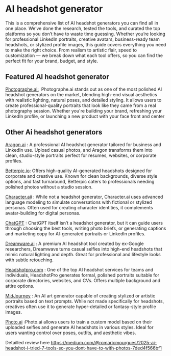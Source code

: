 # AI headshot generator

This is a comprehensive list of AI headshot generators you can find all in one place. We’ve done the research, tested the tools, and curated the top platforms so you don’t have to waste time guessing. Whether you’re looking for professional LinkedIn portraits, creative avatars, business-ready team headshots, or stylized profile images, this guide covers everything you need to make the right choice. From realism to artistic flair, speed to customization — we break down what each tool offers, so you can find the perfect fit for your brand, budget, and style.

## Featured AI headshot generator 

[Photographe.ai:](http://photographe.ai)  Photographe.ai stands out as one of the most polished AI headshot generators on the market, blending high-end visual aesthetics with realistic lighting, natural poses, and detailed styling. It allows users to create professional-quality portraits that look like they came from a real photography session. Whether you're building your brand, refreshing your LinkedIn profile, or launching a new product with your face front and center

## Other Ai headshot generators 

[Aragon.ai](http://photographe.ai/alternative-to/aragonai) : A professional AI headshot generator tailored for business and LinkedIn use. Upload casual photos, and Aragon transforms them into clean, studio-style portraits perfect for resumes, websites, or corporate profiles.

[Betterpic.io](http://photographe.ai/alternative-to/betterpicio): Offers high-quality AI-generated headshots designed for corporate and creative use. Known for clean backgrounds, diverse style options, and fast turnaround, Betterpic caters to professionals needing polished photos without a studio session.

[Character.ai](https://photographe.ai/alternative-to/characterai)i : While not a headshot generator, Character.ai uses advanced language modeling to simulate conversations with fictional or stylized personas. Often used for creating character identities, it complements avatar-building for digital personas.

[ChatGPT](https://photographe.ai/alternative-to/gpt) : ChatGPT itself isn’t a headshot generator, but it can guide users through choosing the best tools, writing photo briefs, or generating captions and marketing copy for AI-generated portraits or LinkedIn profiles.

[Dreamware.ai](https://photographe.ai/alternative-to/dreamwareai/) : A premium AI headshot tool created by ex-Google researchers, Dreamwave turns casual selfies into high-end headshots that mimic natural lighting and depth. Great for professional and lifestyle looks with subtle retouching.

[Headshotpro.com](http://photographe.ai/alternative-to/headshotpro) : One of the top AI headshot services for teams and individuals, HeadshotPro generates formal, polished portraits suitable for corporate directories, websites, and CVs. Offers multiple background and attire options.

[MidJourney](https://photographe.ai/alternative-to/midjourney) : An AI art generator capable of creating stylized or artistic portraits based on text prompts. While not made specifically for headshots, creatives often use it to generate hyper-detailed or fantasy-style profile images.

[Photo.ai](https://photographe.ai/alternative-to/photoai) :Photo.ai allows users to train a custom model based on their uploaded selfies and generate AI headshots in various styles. Ideal for users wanting control over poses, outfits, and aesthetic vibes.

Detailled review here https://medium.com/@romaricmourgues/2025-ai-headshot-i-tried-7-tools-so-you-dont-have-to-with-photos-7ded4f566bf1
